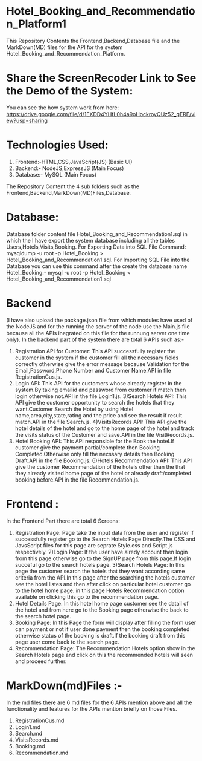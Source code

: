 # Hotel_Booking_and_Recommendation_Platform1
  This Repository Contents the Frontend,Backend,Database file and the MarkDown(MD) files for the API for the system                  Hotel_Booking_and_Recommendation_Platform.

# Share the ScreenRecoder Link to See the Demo of the System:
  You can see the how system work from here:
  https://drive.google.com/file/d/1EXDD4YHfL0h4a9oHockroyQUz52_gERE/view?usp=sharing

# Technologies Used:
1) Frontend:-HTML,CSS,JavaScript(JS)  (Basic UI)
2) Backend:- NodeJS,ExpressJS (Main Focus)
3) Database:- MySQL (Main Focus)

 The Repository Content the 4 sub folders such as the Frontend,Backend,MarkDown(MD)Files,Database.

# Database:
  Database folder content file Hotel_Booking_and_Recommendation1.sql in which the I have export the system database including all    the tables Users,Hotels,Visits,Booking.
  For Exporting Data into SQL File Command: mysqldump -u root -p Hotel_Booking > Hotel_Booking_and_Recommendation1.sql.
  For Importing SQL File into the Database you can use this command after the create the database name Hotel_Booking:-
  mysql -u root -p Hotel_Booking < Hotel_Booking_and_Recommendation1.sql

# Backend 
   (I have also upload the package.json file from which modules have used of the NodeJS and for the running the server of   the       node use the Main.js file because all the APIs inegrated on this file for the runnung server one time only).
   In the backend part of the system there are total 6 APIs such as:-
   1) Registration API for Customer: This API successfully register the customer in the system if the customer fill all the           necessary fields correctly otherwise give the error message because Validation for the Email,Password,Phone Number and Customer    Name.API in file RegistrationCus.js.
   2) Login API: This API for the customers whose already register in the system.By taking emailid and password from customer if      match then login otherwise not.API in the file Login1.js.
   3)Search Hotels API: This API give the customer opportunity to search the hotels that they want.Customer Search the Hotel by       using Hotel name,area,city,state,rating and the price and see the result if result match.API in the file Search.js.
   4)VisitsRecords API: This API give the hotel details of the hotel and go to the home page of the hotel and track the visits        status of the Customer and save.API in the file VisitRecords.js.
   5) Hotel Booking API: This API responsible for the Book the hotel.If customer give the payment partial/complete then Booking       Completed.Otherwise only fill the necssary details then Booking Draft.API in the file Booking.js.
   6)Hotels Recommendation API: This API give the customer Recommendation of the hotels other than the that they already visited      home page of the hotel or already draft/completed booking before.API in the file Recommendation.js.

# Frontend :
  In the Frontend Part there are total 6 Screens:
  1) Registration Page: Page take the input data from the user and register if successfully register go to the Search Hotels Page    Directly.The CSS and JavsScript files for this page are seprate Style.css and Script.js respectively.
  2)Login Page: If the user have alredy account then login from this page otherwise go to the SignUP page from this page.If login    succeful go to the search hotels page.
  3)Search Hotels Page: In this page the customer search the hotels that they want according same criteria from the API.In this      page after the searching the hotels customer see the hotel listes and then after click on particular hotel customer go to the      hotel home page. in this page Hotels Recommendation option available on clicking this go to the recommendation page.
  4) Hotel Details Page: In this hotel home page customer see the datail of the hotel and from here go to the Booking page           otherwise the back to the search hotel page.
  5) Booking Page: In this Page the form will display after filling the form user can payment or not if user done payment then       the booking completed otherwise status of the booking is draft.If the booking draft from this page user come back to the search    page.
  6) Recommendation Page: The Recommendation Hotels option show in the Search Hotels page and click on this the recommended hotels   will seen and proceed further.

# MarkDown(md)Files :-
  In the md files there are 6 md files for the 6 APIs mention above and all the functionality and features for the APIs mention      briefly on those Files.
   1) RegistrationCus.md
   2) Login1.md
   3) Search.md
   4) VisitsRecords.md
   5) Booking.md
   6) Recommendation.md
  

 
